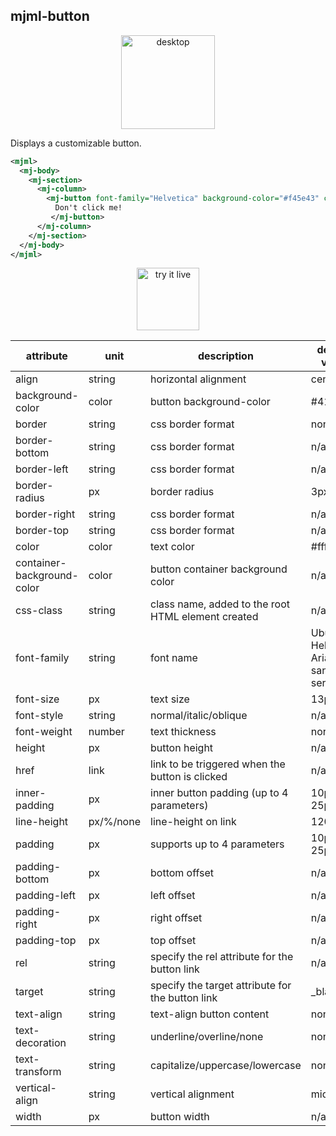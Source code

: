 ## mjml-button

<p align="center">
  <img src="https://cloud.githubusercontent.com/assets/6558790/12751346/fd993192-c9bc-11e5-8c91-37d616bf5874.png" alt="desktop" width="150px" />
</p>

Displays a customizable button.

```xml
<mjml>
  <mj-body>
    <mj-section>
      <mj-column>
        <mj-button font-family="Helvetica" background-color="#f45e43" color="white">
          Don't click me!
         </mj-button>
      </mj-column>
    </mj-section>
  </mj-body>
</mjml>
```

<p align="center">
  <a href="https://mjml.io/try-it-live/components/button">
    <img width="100px" src="https://mjml.io/assets/img/svg/TRYITLIVE.svg" alt="try it live" />
  </a>
</p>

attribute                   | unit        | description                                      | default value
----------------------------|-------------|--------------------------------------------------|---------------------
align                       | string      | horizontal alignment                             | center
background-color            | color       | button background-color                          | #414141
border                      | string      | css border format                                | none
border-bottom               | string      | css border format                                | n/a
border-left                 | string      | css border format                                | n/a
border-radius               | px          | border radius                                    | 3px
border-right                | string      | css border format                                | n/a
border-top                  | string      | css border format                                | n/a
color                       | color       | text color                                       | #ffffff
container-background-color  | color       | button container background color                | n/a
css-class                   | string      | class name, added to the root HTML element created | n/a
font-family                 | string      | font name                                        | Ubuntu, Helvetica, Arial, sans-serif
font-size                   | px          | text size                                        | 13px
font-style                  | string      | normal/italic/oblique                            | n/a
font-weight                 | number      | text thickness                                   | normal
height                      | px          | button height                                    | n/a
href                        | link        | link to be triggered when the button is clicked  | n/a
inner-padding               | px          | inner button padding (up to 4 parameters)        | 10px 25px
line-height                 | px/%/none   | line-height on link                              | 120%
padding                     | px          | supports up to 4 parameters                      | 10px 25px
padding-bottom              | px          | bottom offset                                    | n/a
padding-left                | px          | left offset                                      | n/a
padding-right               | px          | right offset                                     | n/a
padding-top                 | px          | top offset                                       | n/a
rel                         | string      | specify the rel attribute for the button link    | n/a
target                      | string      | specify the target attribute for the button link | \_blank
text-align                  | string      | text-align button content                        | none
text-decoration             | string      | underline/overline/none                          | none
text-transform              | string      | capitalize/uppercase/lowercase                   | none
vertical-align              | string      | vertical alignment                               | middle
width                       | px          | button width                                     | n/a

